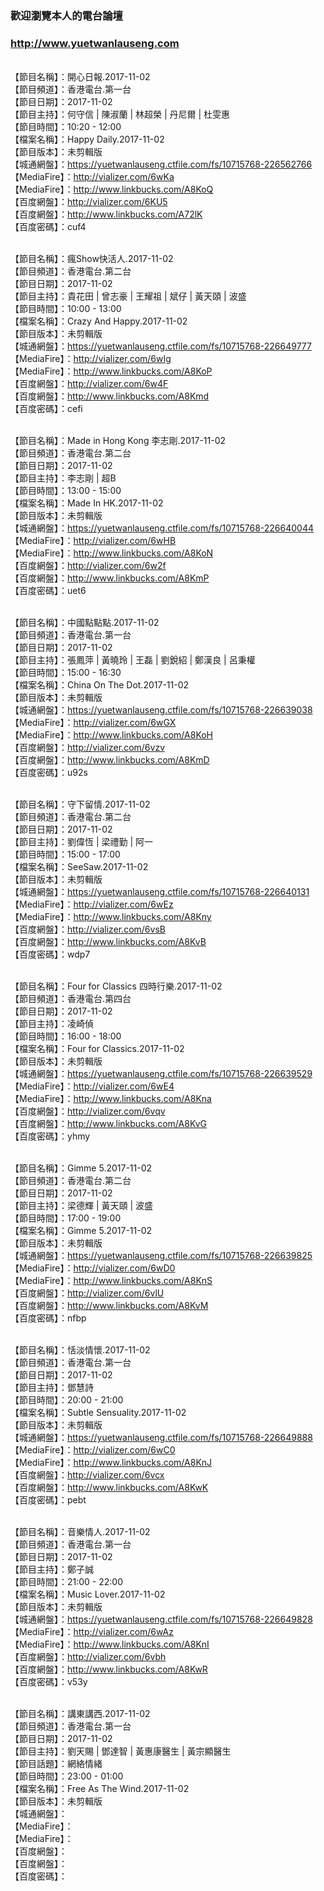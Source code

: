 ### 歡迎瀏覽本人的電台論壇
### http://www.yuetwanlauseng.com

<br>【節目名稱】：開心日報.2017-11-02
<br>【節目頻道】：香港電台.第一台
<br>【節目日期】：2017-11-02
<br>【節目主持】：何守信 | 陳淑蘭 | 林超榮 | 丹尼爾 | 杜雯惠
<br>【節目時間】：10:20 - 12:00
<br>【檔案名稱】：Happy Daily.2017-11-02
<br>【節目版本】：未剪輯版
<br>【城通網盤】：https://yuetwanlauseng.ctfile.com/fs/10715768-226562766
<br>【MediaFire】：http://vializer.com/6wKa
<br>【MediaFire】：http://www.linkbucks.com/A8KoQ
<br>【百度網盤】：http://vializer.com/6KU5
<br>【百度網盤】：http://www.linkbucks.com/A72lK
<br>【百度密碼】：cuf4

<br>【節目名稱】：瘋Show快活人.2017-11-02
<br>【節目頻道】：香港電台.第二台
<br>【節目日期】：2017-11-02
<br>【節目主持】：貴花田 | 曾志豪 | 王耀祖 | 斌仔 | 黃天頤 | 波盛
<br>【節目時間】：10:00 - 13:00
<br>【檔案名稱】：Crazy And Happy.2017-11-02
<br>【節目版本】：未剪輯版
<br>【城通網盤】：https://yuetwanlauseng.ctfile.com/fs/10715768-226649777
<br>【MediaFire】：http://vializer.com/6wIg
<br>【MediaFire】：http://www.linkbucks.com/A8KoP
<br>【百度網盤】：http://vializer.com/6w4F
<br>【百度網盤】：http://www.linkbucks.com/A8Kmd
<br>【百度密碼】：cefi

<br>【節目名稱】：Made in Hong Kong 李志剛.2017-11-02
<br>【節目頻道】：香港電台.第二台
<br>【節目日期】：2017-11-02
<br>【節目主持】：李志剛 | 超B
<br>【節目時間】：13:00 - 15:00
<br>【檔案名稱】：Made In HK.2017-11-02
<br>【節目版本】：未剪輯版
<br>【城通網盤】：https://yuetwanlauseng.ctfile.com/fs/10715768-226640044
<br>【MediaFire】：http://vializer.com/6wHB
<br>【MediaFire】：http://www.linkbucks.com/A8KoN
<br>【百度網盤】：http://vializer.com/6w2f
<br>【百度網盤】：http://www.linkbucks.com/A8KmP
<br>【百度密碼】：uet6

<br>【節目名稱】：中國點點點.2017-11-02
<br>【節目頻道】：香港電台.第一台
<br>【節目日期】：2017-11-02
<br>【節目主持】：張鳳萍 | 黃曉玲 | 王磊 | 劉銳紹 | 鄭漢良 | 呂秉權
<br>【節目時間】：15:00 - 16:30
<br>【檔案名稱】：China On The Dot.2017-11-02
<br>【節目版本】：未剪輯版
<br>【城通網盤】：https://yuetwanlauseng.ctfile.com/fs/10715768-226639038
<br>【MediaFire】：http://vializer.com/6wGX
<br>【MediaFire】：http://www.linkbucks.com/A8KoH
<br>【百度網盤】：http://vializer.com/6vzv
<br>【百度網盤】：http://www.linkbucks.com/A8KmD
<br>【百度密碼】：u92s

<br>【節目名稱】：守下留情.2017-11-02
<br>【節目頻道】：香港電台.第二台
<br>【節目日期】：2017-11-02
<br>【節目主持】：劉偉恆 | 梁禮勤 | 阿一
<br>【節目時間】：15:00 - 17:00
<br>【檔案名稱】：SeeSaw.2017-11-02
<br>【節目版本】：未剪輯版
<br>【城通網盤】：https://yuetwanlauseng.ctfile.com/fs/10715768-226640131
<br>【MediaFire】：http://vializer.com/6wEz
<br>【MediaFire】：http://www.linkbucks.com/A8Kny
<br>【百度網盤】：http://vializer.com/6vsB
<br>【百度網盤】：http://www.linkbucks.com/A8KvB
<br>【百度密碼】：wdp7

<br>【節目名稱】：Four for Classics 四時行樂.2017-11-02
<br>【節目頻道】：香港電台.第四台
<br>【節目日期】：2017-11-02
<br>【節目主持】：凌崎偵
<br>【節目時間】：16:00 - 18:00
<br>【檔案名稱】：Four for Classics.2017-11-02
<br>【節目版本】：未剪輯版
<br>【城通網盤】：https://yuetwanlauseng.ctfile.com/fs/10715768-226639529
<br>【MediaFire】：http://vializer.com/6wE4
<br>【MediaFire】：http://www.linkbucks.com/A8Kna
<br>【百度網盤】：http://vializer.com/6vqv
<br>【百度網盤】：http://www.linkbucks.com/A8KvG
<br>【百度密碼】：yhmy

<br>【節目名稱】：Gimme 5.2017-11-02
<br>【節目頻道】：香港電台.第二台
<br>【節目日期】：2017-11-02
<br>【節目主持】：梁德輝 | 黃天頤 | 波盛
<br>【節目時間】：17:00 - 19:00
<br>【檔案名稱】：Gimme 5.2017-11-02
<br>【節目版本】：未剪輯版
<br>【城通網盤】：https://yuetwanlauseng.ctfile.com/fs/10715768-226639825
<br>【MediaFire】：http://vializer.com/6wD0
<br>【MediaFire】：http://www.linkbucks.com/A8KnS
<br>【百度網盤】：http://vializer.com/6vlU
<br>【百度網盤】：http://www.linkbucks.com/A8KvM
<br>【百度密碼】：nfbp

<br>【節目名稱】：恬淡情懷.2017-11-02
<br>【節目頻道】：香港電台.第一台
<br>【節目日期】：2017-11-02
<br>【節目主持】：鄧慧詩
<br>【節目時間】：20:00 - 21:00
<br>【檔案名稱】：Subtle Sensuality.2017-11-02
<br>【節目版本】：未剪輯版
<br>【城通網盤】：https://yuetwanlauseng.ctfile.com/fs/10715768-226649888
<br>【MediaFire】：http://vializer.com/6wC0
<br>【MediaFire】：http://www.linkbucks.com/A8KnJ
<br>【百度網盤】：http://vializer.com/6vcx
<br>【百度網盤】：http://www.linkbucks.com/A8KwK
<br>【百度密碼】：pebt

<br>【節目名稱】：音樂情人.2017-11-02
<br>【節目頻道】：香港電台.第一台
<br>【節目日期】：2017-11-02
<br>【節目主持】：鄭子誠
<br>【節目時間】：21:00 - 22:00
<br>【檔案名稱】：Music Lover.2017-11-02
<br>【節目版本】：未剪輯版
<br>【城通網盤】：https://yuetwanlauseng.ctfile.com/fs/10715768-226649828
<br>【MediaFire】：http://vializer.com/6wAz
<br>【MediaFire】：http://www.linkbucks.com/A8KnI
<br>【百度網盤】：http://vializer.com/6vbh
<br>【百度網盤】：http://www.linkbucks.com/A8KwR
<br>【百度密碼】：v53y

<br>【節目名稱】：講東講西.2017-11-02
<br>【節目頻道】：香港電台.第一台
<br>【節目日期】：2017-11-02
<br>【節目主持】：劉天賜 | 鄧達智 | 黃惠康醫生 | 黃宗顯醫生
<br>【節目話題】：網絡情緒
<br>【節目時間】：23:00 - 01:00
<br>【檔案名稱】：Free As The Wind.2017-11-02
<br>【節目版本】：未剪輯版
<br>【城通網盤】：
<br>【MediaFire】：
<br>【MediaFire】：
<br>【百度網盤】：
<br>【百度網盤】：
<br>【百度密碼】：
